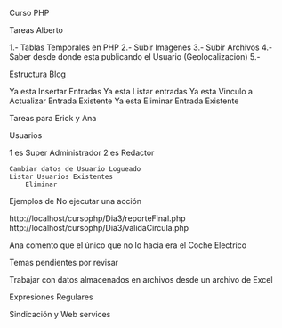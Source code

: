 Curso PHP

Tareas Alberto


1.- Tablas Temporales en PHP
2.- Subir Imagenes
3.- Subir Archivos
4.- Saber desde donde esta publicando el Usuario
(Geolocalizacion)
5.- 

Estructura Blog

Ya esta Insertar Entradas
Ya esta Listar entradas
	Ya esta Vinculo a Actualizar Entrada Existente
	Ya esta Eliminar Entrada Existente


Tareas para Erick y Ana


Usuarios	


1 es Super Administrador
2 es Redactor


	Cambiar datos de Usuario Logueado
	Listar Usuarios Existentes
		Eliminar 


Ejemplos de No ejecutar una acción

http://localhost/cursophp/Dia3/reporteFinal.php
http://localhost/cursophp/Dia3/validaCircula.php

Ana comento que el único que no lo hacia
era el Coche Electrico


Temas pendientes por revisar

Trabajar con datos almacenados en archivos
desde un archivo de Excel 

Expresiones Regulares

Sindicación y Web services